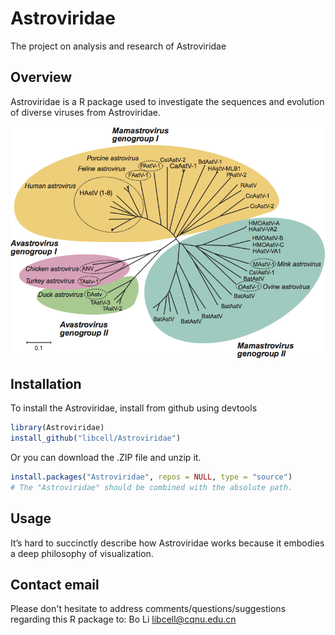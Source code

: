 
# Astroviridae
The project on analysis and research of Astroviridae 

## Overview

Astroviridae is a R package used to investigate the sequences and evolution of diverse viruses from Astroviridae.

<img src = "image/AsV_tree.png" width = "700" align = "center">

## Installation

To install the Astroviridae, install from github using devtools

``` r
library(Astroviridae)
install_github("libcell/Astroviridae")
```

Or you can download the .ZIP file and unzip it.
 
``` r
install.packages("Astroviridae", repos = NULL, type = "source")
# The "Astroviridae" should be combined with the absolute path.
```

## Usage

It’s hard to succinctly describe how Astroviridae works because it embodies a 
deep philosophy of visualization. 

## Contact email

Please don't hesitate to address comments/questions/suggestions regarding this R 
package to: Bo Li libcell@cqnu.edu.cn
